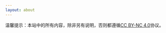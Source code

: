 ```yaml
---
layout: about
---
```


温馨提示：本站中的所有内容，除非另有说明，否则都遵循[CC BY-NC 4.0](https://creativecommons.org/licenses/by-nc/4.0/)协议。